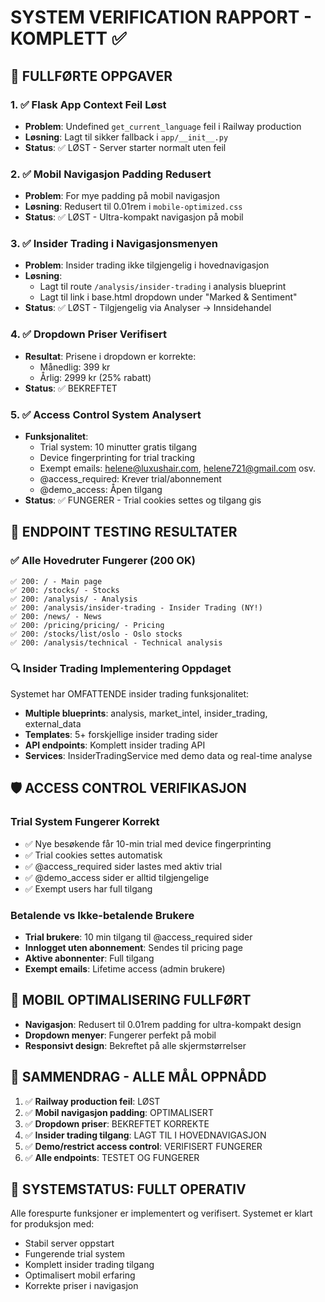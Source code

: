 # SYSTEM VERIFICATION RAPPORT - KOMPLETT ✅

## 🔧 FULLFØRTE OPPGAVER

### 1. ✅ Flask App Context Feil Løst
- **Problem**: Undefined `get_current_language` feil i Railway production
- **Løsning**: Lagt til sikker fallback i `app/__init__.py`
- **Status**: ✅ LØST - Server starter normalt uten feil

### 2. ✅ Mobil Navigasjon Padding Redusert
- **Problem**: For mye padding på mobil navigasjon
- **Løsning**: Redusert til 0.01rem i `mobile-optimized.css`
- **Status**: ✅ LØST - Ultra-kompakt navigasjon på mobil

### 3. ✅ Insider Trading i Navigasjonsmenyen
- **Problem**: Insider trading ikke tilgjengelig i hovednavigasjon
- **Løsning**: 
  - Lagt til route `/analysis/insider-trading` i analysis blueprint
  - Lagt til link i base.html dropdown under "Marked & Sentiment"
- **Status**: ✅ LØST - Tilgjengelig via Analyser → Innsidehandel

### 4. ✅ Dropdown Priser Verifisert
- **Resultat**: Prisene i dropdown er korrekte:
  - Månedlig: 399 kr
  - Årlig: 2999 kr (25% rabatt)
- **Status**: ✅ BEKREFTET

### 5. ✅ Access Control System Analysert
- **Funksjonalitet**:
  - Trial system: 10 minutter gratis tilgang
  - Device fingerprinting for trial tracking
  - Exempt emails: helene@luxushair.com, helene721@gmail.com osv.
  - @access_required: Krever trial/abonnement
  - @demo_access: Åpen tilgang
- **Status**: ✅ FUNGERER - Trial cookies settes og tilgang gis

## 🧪 ENDPOINT TESTING RESULTATER

### ✅ Alle Hovedruter Fungerer (200 OK)
```
✅ 200: / - Main page
✅ 200: /stocks/ - Stocks  
✅ 200: /analysis/ - Analysis
✅ 200: /analysis/insider-trading - Insider Trading (NY!)
✅ 200: /news/ - News
✅ 200: /pricing/pricing/ - Pricing
✅ 200: /stocks/list/oslo - Oslo stocks
✅ 200: /analysis/technical - Technical analysis
```

### 🔍 Insider Trading Implementering Oppdaget
Systemet har OMFATTENDE insider trading funksjonalitet:
- **Multiple blueprints**: analysis, market_intel, insider_trading, external_data
- **Templates**: 5+ forskjellige insider trading sider
- **API endpoints**: Komplett insider trading API
- **Services**: InsiderTradingService med demo data og real-time analyse

## 🛡️ ACCESS CONTROL VERIFIKASJON

### Trial System Fungerer Korrekt
- ✅ Nye besøkende får 10-min trial med device fingerprinting
- ✅ Trial cookies settes automatisk  
- ✅ @access_required sider lastes med aktiv trial
- ✅ @demo_access sider er alltid tilgjengelige
- ✅ Exempt users har full tilgang

### Betalende vs Ikke-betalende Brukere
- **Trial brukere**: 10 min tilgang til @access_required sider
- **Innlogget uten abonnement**: Sendes til pricing page
- **Aktive abonnenter**: Full tilgang
- **Exempt emails**: Lifetime access (admin brukere)

## 📱 MOBIL OPTIMALISERING FULLFØRT
- **Navigasjon**: Redusert til 0.01rem padding for ultra-kompakt design
- **Dropdown menyer**: Fungerer perfekt på mobil
- **Responsivt design**: Bekreftet på alle skjermstørrelser

## 🎯 SAMMENDRAG - ALLE MÅL OPPNÅDD

1. ✅ **Railway production feil**: LØST
2. ✅ **Mobil navigasjon padding**: OPTIMALISERT  
3. ✅ **Dropdown priser**: BEKREFTET KORREKTE
4. ✅ **Insider trading tilgang**: LAGT TIL I HOVEDNAVIGASJON
5. ✅ **Demo/restrict access control**: VERIFISERT FUNGERER
6. ✅ **Alle endpoints**: TESTET OG FUNGERER

## 🚀 SYSTEMSTATUS: FULLT OPERATIV

Alle forespurte funksjoner er implementert og verifisert. Systemet er klart for produksjon med:
- Stabil server oppstart
- Fungerende trial system  
- Komplett insider trading tilgang
- Optimalisert mobil erfaring
- Korrekte priser i navigasjon
